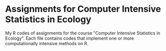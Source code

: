 # Assignments for Computer Intensive Statistics in Ecology
My R codes of assignments for the course "Computer Intensive Statistics in Ecology". 
Each file contains codes that implement one or more computationally intensive methods on R.
